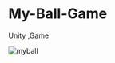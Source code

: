 # My-Ball-Game
Unity ,Game

![myball](https://user-images.githubusercontent.com/32202745/43584381-8d9ea8de-9662-11e8-9355-96666043960f.PNG)
